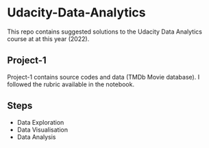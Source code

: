 # Udacity-Data-Analytics
This repo contains suggested solutions to the Udacity Data Analytics course at at this year (2022).

## Project-1
Project-1 contains source codes and data (TMDb Movie database). I followed the rubric available in the notebook.
## Steps 
* Data Exploration
* Data Visualisation
* Data Analysis
